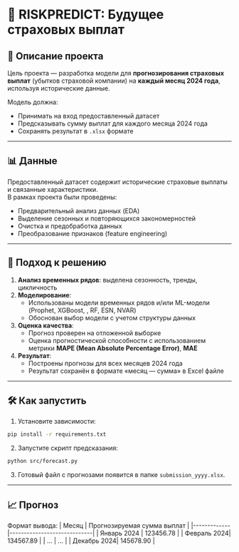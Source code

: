 # 🏦 RISKPREDICT: Будущее страховых выплат

## 📌 Описание проекта  
Цель проекта — разработка модели для **прогнозирования страховых выплат** (убытков страховой компании) на **каждый месяц 2024 года**, используя исторические данные.

Модель должна:
- Принимать на вход предоставленный датасет
- Предсказывать сумму выплат для каждого месяца 2024 года
- Сохранять результат в `.xlsx` формате

---

## 📊 Данные  
Предоставленный датасет содержит исторические страховые выплаты и связанные характеристики.  
В рамках проекта были проведены:
- Предварительный анализ данных (EDA)
- Выделение сезонных и повторяющихся закономерностей
- Очистка и предобработка данных
- Преобразование признаков (feature engineering)

---

## 🧠 Подход к решению  
1. **Анализ временных рядов**: выделена сезонность, тренды, цикличность  
2. **Моделирование**:
   - Использованы модели временных рядов и/или ML-модели (Prophet, XGBoost, , RF, ESN, NVAR)
   - Обоснован выбор модели с учетом структуры данных
3. **Оценка качества**:
   - Прогноз проверен на отложенной выборке
   - Оценка прогностической способности с использованием метрики **MAPE (Mean Absolute Percentage Error)**, **MAE**
4. **Результат**:
   - Построены прогнозы для всех месяцев 2024 года
   - Результат сохранён в формате «месяц — сумма» в Excel файле

---

## 🛠 Как запустить  
1. Установите зависимости:
```bash
pip install -r requirements.txt
```
2. Запустите скрипт предсказания:
```bash
python src/forecast.py
```
3. Готовый файл с прогнозами появится в папке `submission_yyyy.xlsx`.

---

## 📈 Прогноз  
Формат вывода:
| Месяц       | Прогнозируемая сумма выплат |
|-------------|-----------------------------|
| Январь 2024 | 123456.78                   |
| Февраль 2024| 134567.89                   |
| ...         | ...                         |
| Декабрь 2024| 145678.90                   |
